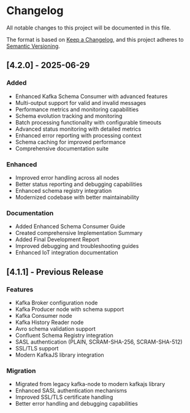 # Changelog

All notable changes to this project will be documented in this file.

The format is based on [Keep a Changelog](https://keepachangelog.com/en/1.0.0/),
and this project adheres to [Semantic Versioning](https://semver.org/spec/v2.0.0.html).

## [4.2.0] - 2025-06-29

### Added

- Enhanced Kafka Schema Consumer with advanced features
- Multi-output support for valid and invalid messages
- Performance metrics and monitoring capabilities
- Schema evolution tracking and monitoring
- Batch processing functionality with configurable timeouts
- Advanced status monitoring with detailed metrics
- Enhanced error reporting with processing context
- Schema caching for improved performance
- Comprehensive documentation suite

### Enhanced

- Improved error handling across all nodes
- Better status reporting and debugging capabilities
- Enhanced schema registry integration
- Modernized codebase with better maintainability

### Documentation

- Added Enhanced Schema Consumer Guide
- Created comprehensive Implementation Summary
- Added Final Development Report
- Improved debugging and troubleshooting guides
- Enhanced IoT integration documentation

## [4.1.1] - Previous Release

### Features

- Kafka Broker configuration node
- Kafka Producer node with schema support
- Kafka Consumer node
- Kafka History Reader node
- Avro schema validation support
- Confluent Schema Registry integration
- SASL authentication (PLAIN, SCRAM-SHA-256, SCRAM-SHA-512)
- SSL/TLS support
- Modern KafkaJS library integration

### Migration

- Migrated from legacy kafka-node to modern kafkajs library
- Enhanced SASL authentication mechanisms
- Improved SSL/TLS certificate handling
- Better error handling and debugging capabilities
